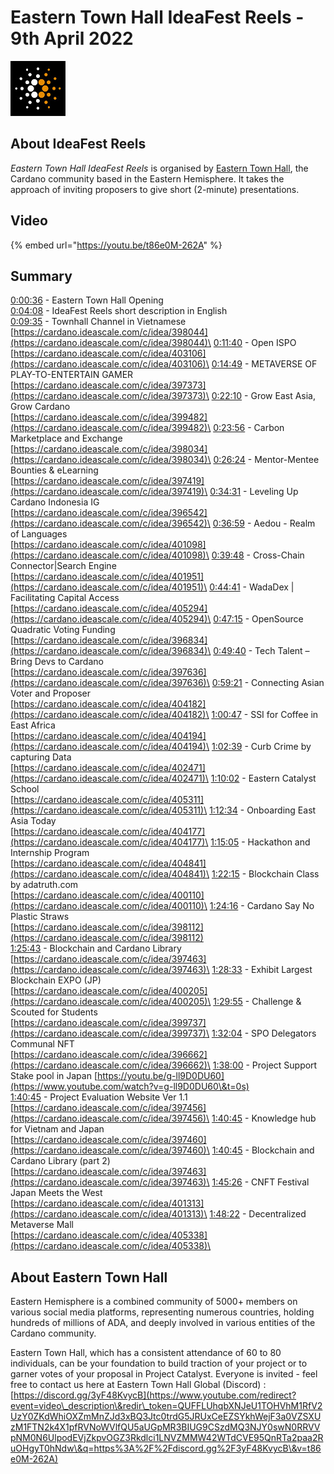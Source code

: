 # Eastern Town Hall IdeaFest Reels - 9th April 2022

![](<../.gitbook/assets/eastern townhall logo.jpg>)

## About IdeaFest Reels

_Eastern Town Hall IdeaFest Reels_ is organised by [Eastern Town Hall](https://easterntownhall.com), the Cardano community based in the Eastern Hemisphere. It takes the approach of inviting proposers to give short (2-minute) presentations.

## Video

{% embed url="https://youtu.be/t86e0M-262A" %}

## Summary

[0:00:36](https://www.youtube.com/watch?v=t86e0M-262A\&t=36s) - Eastern Town Hall Opening\
[0:04:08](https://www.youtube.com/watch?v=t86e0M-262A\&t=248s) - IdeaFest Reels short description in English\
[0:09:35](https://www.youtube.com/watch?v=t86e0M-262A\&t=575s) - Townhall Channel in Vietnamese \
[https://cardano.ideascale.com/c/idea/398044](https://cardano.ideascale.com/c/idea/398044)\
[0:11:40](https://www.youtube.com/watch?v=t86e0M-262A\&t=700s) - Open ISPO \
[https://cardano.ideascale.com/c/idea/403106](https://cardano.ideascale.com/c/idea/403106)\
[0:14:49](https://www.youtube.com/watch?v=t86e0M-262A\&t=889s) - METAVERSE OF PLAY-TO-ENTERTAIN GAMER \
[https://cardano.ideascale.com/c/idea/397373](https://cardano.ideascale.com/c/idea/397373)\
[0:22:10](https://www.youtube.com/watch?v=t86e0M-262A\&t=1330s) - Grow East Asia, Grow Cardano \
[https://cardano.ideascale.com/c/idea/399482](https://cardano.ideascale.com/c/idea/399482)\
[0:23:56](https://www.youtube.com/watch?v=t86e0M-262A\&t=1436s) - Carbon Marketplace and Exchange \
[https://cardano.ideascale.com/c/idea/398034](https://cardano.ideascale.com/c/idea/398034)\
[0:26:24](https://www.youtube.com/watch?v=t86e0M-262A\&t=1584s) - Mentor-Mentee Bounties & eLearning \
[https://cardano.ideascale.com/c/idea/397419](https://cardano.ideascale.com/c/idea/397419)\
[0:34:31](https://www.youtube.com/watch?v=t86e0M-262A\&t=2071s) - Leveling Up Cardano Indonesia IG \
[https://cardano.ideascale.com/c/idea/396542](https://cardano.ideascale.com/c/idea/396542)\
[0:36:59](https://www.youtube.com/watch?v=t86e0M-262A\&t=2219s) - Aedou - Realm of Languages \
[https://cardano.ideascale.com/c/idea/401098](https://cardano.ideascale.com/c/idea/401098)\
[0:39:48](https://www.youtube.com/watch?v=t86e0M-262A\&t=2388s) - Cross-Chain Connector|Search Engine\
&#x20;[https://cardano.ideascale.com/c/idea/401951](https://cardano.ideascale.com/c/idea/401951)\
[0:44:41](https://www.youtube.com/watch?v=t86e0M-262A\&t=2681s) - WadaDex | Facilitating Capital Access \
[https://cardano.ideascale.com/c/idea/405294](https://cardano.ideascale.com/c/idea/405294)\
[0:47:15](https://www.youtube.com/watch?v=t86e0M-262A\&t=2835s) - OpenSource Quadratic Voting Funding \
[https://cardano.ideascale.com/c/idea/396834](https://cardano.ideascale.com/c/idea/396834)\
[0:49:40](https://www.youtube.com/watch?v=t86e0M-262A\&t=2980s) - Tech Talent – Bring Devs to Cardano \
[https://cardano.ideascale.com/c/idea/397636](https://cardano.ideascale.com/c/idea/397636)\
[0:59:21](https://www.youtube.com/watch?v=t86e0M-262A\&t=3561s) - Connecting Asian Voter and Proposer \
[https://cardano.ideascale.com/c/idea/404182](https://cardano.ideascale.com/c/idea/404182)\
[1:00:47](https://www.youtube.com/watch?v=t86e0M-262A\&t=3647s) - SSI for Coffee in East Africa \
[https://cardano.ideascale.com/c/idea/404194](https://cardano.ideascale.com/c/idea/404194)\
[1:02:39](https://www.youtube.com/watch?v=t86e0M-262A\&t=3759s) - Curb Crime by capturing Data \
[https://cardano.ideascale.com/c/idea/402471](https://cardano.ideascale.com/c/idea/402471)\
[1:10:02](https://www.youtube.com/watch?v=t86e0M-262A\&t=4202s) - Eastern Catalyst School \
[https://cardano.ideascale.com/c/idea/405311](https://cardano.ideascale.com/c/idea/405311)\
[1:12:34](https://www.youtube.com/watch?v=t86e0M-262A\&t=4354s) - Onboarding East Asia Today \
[https://cardano.ideascale.com/c/idea/404177](https://cardano.ideascale.com/c/idea/404177)\
[1:15:05](https://www.youtube.com/watch?v=t86e0M-262A\&t=4505s) - Hackathon and Internship Program \
[https://cardano.ideascale.com/c/idea/404841](https://cardano.ideascale.com/c/idea/404841)\
[1:22:15](https://www.youtube.com/watch?v=t86e0M-262A\&t=4935s) - Blockchain Class by adatruth.com \
[https://cardano.ideascale.com/c/idea/400110](https://cardano.ideascale.com/c/idea/400110)\
[1:24:16](https://www.youtube.com/watch?v=t86e0M-262A\&t=5056s) - Cardano Say No Plastic Straws \
[https://cardano.ideascale.com/c/idea/398112](https://cardano.ideascale.com/c/idea/398112) \
[1:25:43](https://www.youtube.com/watch?v=t86e0M-262A\&t=5143s) - Blockchain and Cardano Library \
[https://cardano.ideascale.com/c/idea/397463](https://cardano.ideascale.com/c/idea/397463)\
[1:28:33](https://www.youtube.com/watch?v=t86e0M-262A\&t=5313s) - Exhibit Largest Blockchain EXPO (JP) \
[https://cardano.ideascale.com/c/idea/400205](https://cardano.ideascale.com/c/idea/400205)\
[1:29:55](https://www.youtube.com/watch?v=t86e0M-262A\&t=5395s) - Challenge & Scouted for Students \
[https://cardano.ideascale.com/c/idea/399737](https://cardano.ideascale.com/c/idea/399737)\
[1:32:04](https://www.youtube.com/watch?v=t86e0M-262A\&t=5524s) - SPO Delegators Communal NFT \
[https://cardano.ideascale.com/c/idea/396662](https://cardano.ideascale.com/c/idea/396662)\
[1:38:00](https://www.youtube.com/watch?v=t86e0M-262A\&t=5880s) - Project Support Stake pool in Japan [https://youtu.be/g-ll9D0DU60](https://www.youtube.com/watch?v=g-ll9D0DU60\&t=0s) \
[1:40:45](https://www.youtube.com/watch?v=t86e0M-262A\&t=6045s) - Project Evaluation Website Ver 1.1 \
[https://cardano.ideascale.com/c/idea/397456](https://cardano.ideascale.com/c/idea/397456)\
[1:40:45](https://www.youtube.com/watch?v=t86e0M-262A\&t=6045s) - Knowledge hub for Vietnam and Japan \
[https://cardano.ideascale.com/c/idea/397460](https://cardano.ideascale.com/c/idea/397460)\
[1:40:45](https://www.youtube.com/watch?v=t86e0M-262A\&t=6045s) - Blockchain and Cardano Library (part 2)\
[https://cardano.ideascale.com/c/idea/397463](https://cardano.ideascale.com/c/idea/397463)\
[1:45:26](https://www.youtube.com/watch?v=t86e0M-262A\&t=6326s) - CNFT Festival Japan Meets the West \
[https://cardano.ideascale.com/c/idea/401313](https://cardano.ideascale.com/c/idea/401313)\
[1:48:22](https://www.youtube.com/watch?v=t86e0M-262A\&t=6502s) - Decentralized Metaverse Mall\
[https://cardano.ideascale.com/c/idea/405338](https://cardano.ideascale.com/c/idea/405338)\




## About Eastern Town Hall

Eastern Hemisphere is a combined community of 5000+ members on various social media platforms, representing numerous countries, holding hundreds of millions of ADA, and deeply involved in various entities of the Cardano community.&#x20;

Eastern Town Hall, which has a consistent attendance of 60 to 80 individuals, can be your foundation to build traction of your project or to garner votes of your proposal in Project Catalyst. Everyone is invited - feel free to contact us here at Eastern Town Hall Global (Discord) : [https://discord.gg/3yF48KvycB](https://www.youtube.com/redirect?event=video\_description\&redir\_token=QUFFLUhqbXNJeU1TOHVhM1RfV2UzY0ZKdWhiOXZmMnZJd3xBQ3Jtc0trdG5JRUxCeEZSYkhWejF3a0VZSXUzM1FTN2k4X1pfRVNoWVlfQU5aUGpMR3BIUG9CSzdMQ3NJY0swN0RRVVpNM0N6UlpodEVjZkpvOGZ3Rkdlci1LNVZMMW42WTdCVE95QnRTa2paa2RuOHgyT0hNdw\&q=https%3A%2F%2Fdiscord.gg%2F3yF48KvycB\&v=t86e0M-262A)
